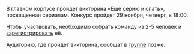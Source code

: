 В главном корпусе пройдет викторина «Ещё серию и спать», посвященная сериалам. Конкурс пройдет 29 ноября, четверг, в 18:00.

Чтобы участвовать, необходимо собрать команду из 2-5 человек и [зарегистрировать](https://vk.com/topic-174348835_39547890) её.

Аудиторию, где пройдет викторина, сообщат в [группе](https://vk.com/event174348835) позже.